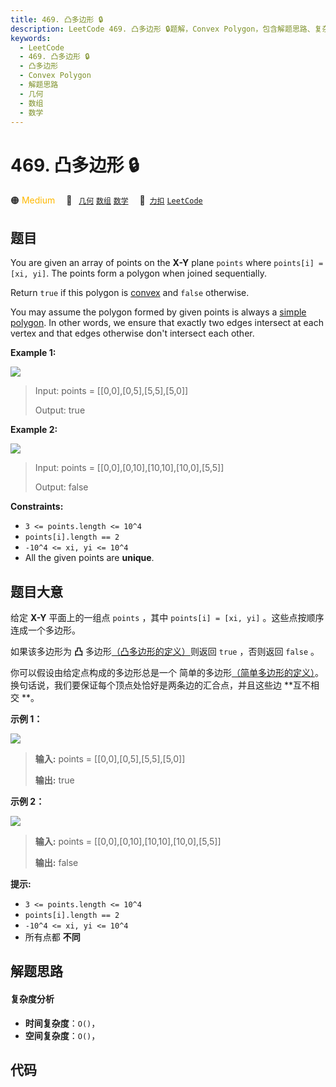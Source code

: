 ```yaml
---
title: 469. 凸多边形 🔒
description: LeetCode 469. 凸多边形 🔒题解，Convex Polygon，包含解题思路、复杂度分析以及完整的 JavaScript 代码实现。
keywords:
  - LeetCode
  - 469. 凸多边形 🔒
  - 凸多边形
  - Convex Polygon
  - 解题思路
  - 几何
  - 数组
  - 数学
---
```


# 469. 凸多边形 🔒

🟠 <font color=#ffb800>Medium</font>&emsp; 🔖&ensp; [`几何`](/tag/geometry.md) [`数组`](/tag/array.md) [`数学`](/tag/math.md)&emsp; 🔗&ensp;[`力扣`](https://leetcode.cn/problems/convex-polygon) [`LeetCode`](https://leetcode.com/problems/convex-polygon)

## 题目

You are given an array of points on the **X-Y** plane `points` where
`points[i] = [xi, yi]`. The points form a polygon when joined sequentially.

Return `true` if this polygon is
[convex](http://en.wikipedia.org/wiki/Convex_polygon) and `false` otherwise.

You may assume the polygon formed by given points is always a [simple
polygon](http://en.wikipedia.org/wiki/Simple_polygon). In other words, we
ensure that exactly two edges intersect at each vertex and that edges
otherwise don't intersect each other.



**Example 1:**

![](https://fastly.jsdelivr.net/gh/doocs/leetcode@main/solution/0400-0499/0469.Convex%20Polygon/images/covpoly1-plane.jpg)

> Input: points = [[0,0],[0,5],[5,5],[5,0]]
> 
> Output: true

**Example 2:**

![](https://fastly.jsdelivr.net/gh/doocs/leetcode@main/solution/0400-0499/0469.Convex%20Polygon/images/covpoly2-plane.jpg)

> Input: points = [[0,0],[0,10],[10,10],[10,0],[5,5]]
> 
> Output: false

**Constraints:**

  * `3 <= points.length <= 10^4`
  * `points[i].length == 2`
  * `-10^4 <= xi, yi <= 10^4`
  * All the given points are **unique**.


## 题目大意

给定 **X-Y** 平面上的一组点 `points` ，其中 `points[i] = [xi, yi]` 。这些点按顺序连成一个多边形。

如果该多边形为 **凸**  多边形[（凸多边形的定义）](https://baike.baidu.com/item/凸多边形/)则返回 `true`
，否则返回 `false` 。

你可以假设由给定点构成的多边形总是一个
简单的多边形[（简单多边形的定义）](https://baike.baidu.com/item/%E7%AE%80%E5%8D%95%E5%A4%9A%E8%BE%B9%E5%BD%A2)。换句话说，我们要保证每个顶点处恰好是两条边的汇合点，并且这些边
**互不相交  **。



**示例 1：**

![](https://fastly.jsdelivr.net/gh/doocs/leetcode@main/solution/0400-0499/0469.Convex%20Polygon/images/covpoly1-plane.jpg)

> 
> 
> 
> 
> 
> **输入:** points = [[0,0],[0,5],[5,5],[5,0]]
> 
> **输出:** true

**示例 2：**

![](https://fastly.jsdelivr.net/gh/doocs/leetcode@main/solution/0400-0499/0469.Convex%20Polygon/images/covpoly2-plane.jpg)

> 
> 
> 
> 
> 
> **输入:** points = [[0,0],[0,10],[10,10],[10,0],[5,5]]
> 
> **输出:** false



**提示:**

  * `3 <= points.length <= 10^4`
  * `points[i].length == 2`
  * `-10^4 <= xi, yi <= 10^4`
  * 所有点都 **不同**




## 解题思路

#### 复杂度分析

- **时间复杂度**：`O()`，
- **空间复杂度**：`O()`，

## 代码

```javascript

```